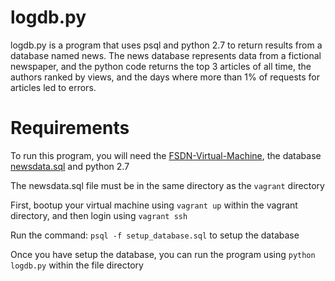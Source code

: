 # logdb.py

logdb.py is a program that uses psql and python 2.7 to return results from a database named news. The news database 
represents data from a fictional newspaper, and the python code returns the top 3 articles of all time, 
the authors ranked by views, and the days where more than 1% of requests for articles led to errors. 

# Requirements

To run this program, you will need the [FSDN-Virtual-Machine]("https://d17h27t6h515a5.cloudfront.net/topher/2017/June/5948287e_fsnd-virtual-machine/fsnd-virtual-machine.zip"), the database [newsdata.sql]("https://d17h27t6h515a5.cloudfront.net/topher/2016/August/57b5f748_newsdata/newsdata.zip") and python 2.7

The newsdata.sql file must be in the same directory as the `vagrant` directory

First, bootup your virtual machine using `vagrant up` within the vagrant directory, and then login
using `vagrant ssh`

Run the command: `psql -f setup_database.sql` to setup the database

Once you have setup the database, you can run the program using ```python logdb.py``` within the file directory

